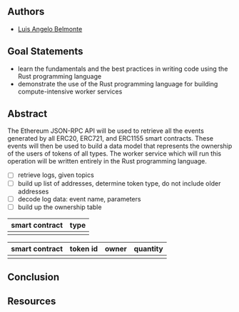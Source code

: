 ## Authors
* [Luis Angelo Belmonte](https://app.identifi.com/profile/00236e0afcb95d8c3519bfe9eb6c89c8)

## Goal Statements
* learn the fundamentals and the best practices in writing code using the Rust programming language
* demonstrate the use of the Rust programming language for building compute-intensive worker services

## Abstract
The Ethereum JSON-RPC API will be used to retrieve all the events generated by all ERC20, ERC721, and ERC1155 smart contracts. These events will then be used to build a data model that represents the ownership of the users of tokens of all types. The worker service which will run this operation will be written entirely in the Rust programming language.

- [ ] retrieve logs, given topics
- [ ] build up list of addresses, determine token type, do not include older addresses
- [ ] decode log data: event name, parameters
- [ ] build up the ownership table

| smart contract | type |
| --- | --- |
|     |     |

| smart contract | token id | owner | quantity |
| --- | --- | --- | --- |
|     |     |     |     |

## Conclusion

## Resources
